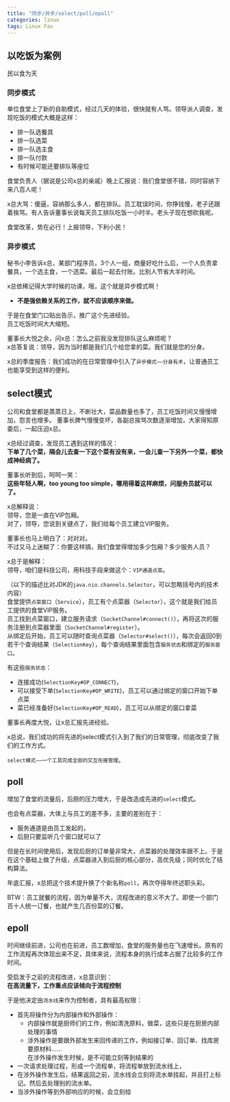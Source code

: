 ```yaml
---
title: "同步/异步/select/poll/epoll"
categories: linux
tags: Linux Fav
---
```


## 以吃饭为案例
民以食为天

### 同步模式
单位食堂上了新的自助模式，经过几天的体验，很快就有人骂。领导派人调查，发现吃饭的模式大概是这样：
+ 排一队选餐具
+ 排一队选菜
+ 排一队选主食
+ 排一队付款
+ 有时候可能还要排队等座位

食堂负责人（据说是公司x总的亲戚）晚上汇报说：我们食堂很不错，同时容纳下来八百人呢！

x总大骂：傻逼，容纳那么多人，都在排队。员工耽误时间，你挣钱慢，老子还跟着挨骂。有人告诉董事长说每天员工排队吃饭一小时半。老头子现在想砍我呢。

食堂改革，势在必行！上报领导，下利小民！

### 异步模式
秘书小李告诉x总，某部门程序员，3个人一组，商量好吃什么后，一个人负责拿餐具，一个选主食，一个选菜。最后一起去付账。比别人节省大半时间。

x总依稀记得大学时候的功课，哦，这个就是异步模式啊！
+ **不是强依赖关系的工作，就不应该顺序来做。**

于是在食堂门口贴出告示，推广这个先进经验。  
员工吃饭时间大大缩短。 

董事长大悦之余，问x总：怎么之前我没发现排队这么麻烦呢？  
x总答复说：领导，因为当时都是我们几个给您拿的菜。我们就是您的分身。

x总的季度报告：我们成功的在日常管理中引入了`异步模式——分身有术`，让普通员工也能享受到这样的便利。  


## select模式
公司和食堂都是蒸蒸日上，不断壮大，菜品数量也多了，员工吃饭时间又慢慢增加，怨言也增多。
董事长脾气慢慢变坏，各副总挨骂次数逐渐增加，大家得知原委后，一起压迫x总。

x总经过调查，发现员工遇到这样的情况：  
**下单了几个菜，隔会儿去查一下这个菜有没有来，一会儿查一下另外一个菜，都快成神经病了。**

董事长听到后，呵呵一笑：  
**这些年轻人啊，too young too simple，哪用得着这样麻烦，问服务员就可以了。**

x总解释说：  
领导，您是一直在VIP包厢。  
对了，领导，您说到关键点了，我们给每个员工建立VIP服务。

董事长也马上明白了：对对对。  
不过又马上迷糊了：你要这样搞，我们食堂得增加多少包厢？多少服务人员？

x总于是解释：  
领导，咱们是科技公司，用科技手段来做这个：`VIP通道点菜`。  

（以下的描述比对JDK的`java.nio.channels.Selector`，可以忽略括号内的技术内容）  
食堂提供`点菜窗口`（`Service`），员工有个点菜器（`Selector`），这个就是我们给员工提供的食堂VIP服务。  
员工找到点菜窗口，建立服务请求（`SocketChannel#connect()`），再将这次的服务注册到点菜器里面（`SocketChannel#register`）。  
从绑定后开始，员工可以随时查询点菜器（`Selector#select()`），每次会返回0到若干个查询结果（`SelectionKey`），每个查询结果里面包含`服务状态`和绑定的`服务窗口`。

有这些`服务状态`：
+ 连接成功(`SelectionKey#OP_CONNECT`)，
+ 可以接受下单(`SelectionKey#OP_WRITE`)，员工可以通过绑定的窗口开始下单点菜
+ 菜已经准备好(`SelectionKey#OP_READ`)，员工可以从绑定的窗口拿菜

董事长再度大悦，让x总汇报先进经验。  

x总说，我们成功的将先进的select模式引入到了我们的日常管理，彻底改变了我们的工作方式。

`select模式——一个工具完成全部的交互衔接管理`。


## poll
增加了食堂的流量后，后厨的压力增大，于是改造成先进的`select`模式。

也会有点菜器，大体上与员工的差不多，主要的差别在于：
+ 服务通道是由员工发起的，
+ 后厨只要监听几个窗口就可以了

但是在长时间使用后，发现后厨的订单量非常大，点菜器的处理效率跟不上。于是在这个基础上做了升级，点菜器进入到后厨的核心部分，高优先级；同时优化了结构算法。

年底汇报，x总把这个技术提升换了个新名称`poll`，再次夺得年终述职头彩。


BTW：员工就餐的流程，因为单量不大，流程改进的意义不大了。即使一个部门百十人统一订餐，也就产生几百份菜的订餐。

## epoll
时间继续前进，公司也在前进，员工数增加，食堂的服务量也在飞速增长。原有的工作流程再次体现出来不足，具体来说，流程本身的执行成本占据了比较多的工作时间。


受启发于之前的流程改进，x总意识到：  
**在高流量下，工作重点应该倾向于流程控制**

于是他决定由`流水线`来作为控制者，具有最高权限：
+ 首先将操作分为内部操作和外部操作：
  + 内部操作就是厨师们的工作，例如清洗原料，做菜，这些只是在厨房内部处理的事情
  + 涉外操作是要跟外部发生来回传递的工作，例如接订单、回订单、找库房要原材料……  
在涉外操作发生时候，是不可能立刻等到结果的
+ 一次请求处理过程，形成一个流程单，将流程单放到流水线上，
+ 在涉外操作发生后，结果返回之前，流水线会立刻将流水单挂起，并且打上标记。然后去处理别的流水单。
+ 当涉外操作等到外部响应的时候，会立刻给
